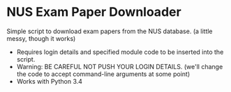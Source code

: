 NUS Exam Paper Downloader
===============
Simple script to download exam papers from the NUS database. (a little messy, though it works)
- Requires login details and specified module code to be inserted into the script.
- Warning: BE CAREFUL NOT PUSH YOUR LOGIN DETAILS. (we'll change the code to accept command-line arguments at some point)
- Works with Python 3.4